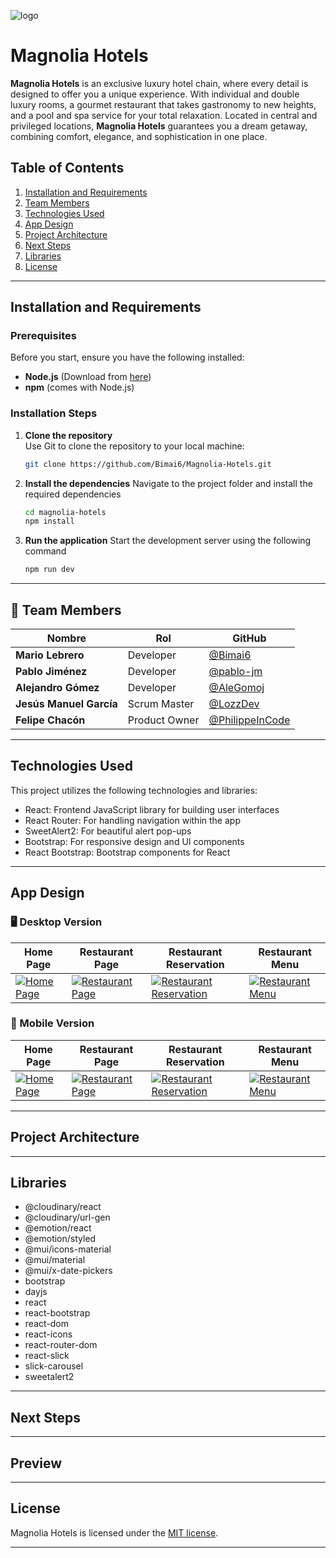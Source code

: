 ![logo](https://res.cloudinary.com/dk1g12n2h/image/upload/v1740471924/magnolialLogoMobile_awbjyy_1_od9omf.png)

# **Magnolia Hotels**

**Magnolia Hotels** is an exclusive luxury hotel chain, where every detail is designed to offer you a unique experience. With individual and double luxury rooms, a gourmet restaurant that takes gastronomy to new heights, and a pool and spa service for your total relaxation. Located in central and privileged locations, **Magnolia Hotels** guarantees you a dream getaway, combining comfort, elegance, and sophistication in one place.

## Table of Contents
1. [Installation and Requirements](#installation-and-requirements)
2. [Team Members](#team-members)
3. [Technologies Used](#technologies-used) 
4. [App Design](#app-design)
5. [Project Architecture](#project-architecture)
6. [Next Steps](#next-steps)
7. [Libraries](#libraries)
8. [License](#license)

---

## **Installation and Requirements**

### **Prerequisites**  
Before you start, ensure you have the following installed:
- **Node.js** (Download from [here](https://nodejs.org/))
- **npm** (comes with Node.js)

### **Installation Steps**

1. **Clone the repository**  
   Use Git to clone the repository to your local machine:

   ```bash
   git clone https://github.com/Bimai6/Magnolia-Hotels.git

2. **Install the dependencies**
    Navigate to the project folder and install the required dependencies

   ```bash
   cd magnolia-hotels
   npm install
   
3. **Run the application**
   Start the development server using the following command

   ```bash
   npm run dev

---

## 👥 **Team Members**  

| Nombre | Rol | GitHub |
|--------|-----|--------|
| **Mario Lebrero** | Developer | [@Bimai6](https://github.com/Bimai6) |
| **Pablo Jiménez** | Developer | [@pablo-jm](https://github.com/pablo-jm) |
| **Alejandro Gómez** | Developer | [@AleGomoj](https://github.com/AleGomoj) |
| **Jesús Manuel García** | Scrum Master | [@LozzDev](https://github.com/LozzDev) |
| **Felipe Chacón** | Product Owner | [@PhilippeInCode](https://github.com/PhilippeInCode) |

---

## **Technologies Used**
  This project utilizes the following technologies and libraries:

  - React: Frontend JavaScript library for building user interfaces
  - React Router: For handling navigation within the app
  - SweetAlert2: For beautiful alert pop-ups
  - Bootstrap: For responsive design and UI components
  - React Bootstrap: Bootstrap components for React

---

## **App Design**

### 🖥️ Desktop Version  

| Home Page | Restaurant Page | Restaurant Reservation | Restaurant Menu |
|-----------|----------------|------------------------|----------------|
| [![Home Page](https://res.cloudinary.com/dk1g12n2h/image/upload/v1740390718/homePage_v6r72r.png)](https://res.cloudinary.com/dk1g12n2h/image/upload/v1740390718/homePage_v6r72r.png) | [![Restaurant Page](https://res.cloudinary.com/dk1g12n2h/image/upload/v1740473446/Restaurante_s4pswh.png)](https://res.cloudinary.com/dk1g12n2h/image/upload/v1740473446/Restaurante_s4pswh.png) | [![Restaurant Reservation](https://res.cloudinary.com/dk1g12n2h/image/upload/v1740473324/reservaDesktop_eprhaw.png)](https://res.cloudinary.com/dk1g12n2h/image/upload/v1740473324/reservaDesktop_eprhaw.png) | [![Restaurant Menu](https://res.cloudinary.com/dk1g12n2h/image/upload/v1740472850/cartaDesktop_dfdc5y.png)](https://res.cloudinary.com/dk1g12n2h/image/upload/v1740472850/cartaDesktop_dfdc5y.png) |

### 📱 Mobile Version  

| Home Page | Restaurant Page | Restaurant Reservation | Restaurant Menu |
|-----------|----------------|------------------------|----------------|
| [![Home Page](https://res.cloudinary.com/dk1g12n2h/image/upload/v1740469834/homePageMobile_yzmmro.png)](https://res.cloudinary.com/dk1g12n2h/image/upload/v1740469834/homePageMobile_yzmmro.png) | [![Restaurant Page](https://res.cloudinary.com/dk1g12n2h/image/upload/v1740473446/RestauranteMobile_baqkp5.png)](https://res.cloudinary.com/dk1g12n2h/image/upload/v1740473446/RestauranteMobile_baqkp5.png) | [![Restaurant Reservation](https://res.cloudinary.com/dk1g12n2h/image/upload/v1740472856/reservaMobile_bnvhgt.png)](https://res.cloudinary.com/dk1g12n2h/image/upload/v1740472856/reservaMobile_bnvhgt.png) | [![Restaurant Menu](https://res.cloudinary.com/dk1g12n2h/image/upload/v1740472894/cartaMobile_sh0u29.png)](https://res.cloudinary.com/dk1g12n2h/image/upload/v1740472894/cartaMobile_sh0u29.png) |

---

## **Project Architecture**

---

## **Libraries**

- @cloudinary/react
- @cloudinary/url-gen
- @emotion/react
- @emotion/styled
- @mui/icons-material
- @mui/material
- @mui/x-date-pickers
- bootstrap
- dayjs
- react
- react-bootstrap
- react-dom
- react-icons
- react-router-dom
- react-slick
- slick-carousel
- sweetalert2

---

## **Next Steps**

---

## **Preview**

---

## **License**

Magnolia Hotels is licensed under the [MIT license](https://opensource.org/licenses/MIT).

--- 
